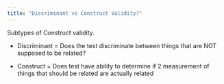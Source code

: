 ```yaml
---
title: "Discriminant vs Construct Validity?"
---
```

Subtypes of Construct validity.
- Discriminant = Does the test discriminate between things that are NOT supposed to be related?

- Construct = Does test have ability to determine if 2 measurement of things that should be related are actually related

